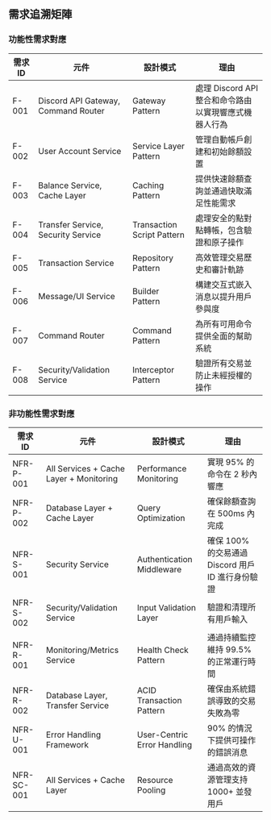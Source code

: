## 需求追溯矩陣


### 功能性需求對應

| 需求 ID | 元件 | 設計模式 | 理由 |
|---------|------|----------|------|
| F-001 | Discord API Gateway, Command Router | Gateway Pattern | 處理 Discord API 整合和命令路由以實現響應式機器人行為 |
| F-002 | User Account Service | Service Layer Pattern | 管理自動帳戶創建和初始餘額設置 |
| F-003 | Balance Service, Cache Layer | Caching Pattern | 提供快速餘額查詢並通過快取滿足性能需求 |
| F-004 | Transfer Service, Security Service | Transaction Script Pattern | 處理安全的點對點轉帳，包含驗證和原子操作 |
| F-005 | Transaction Service | Repository Pattern | 高效管理交易歷史和審計軌跡 |
| F-006 | Message/UI Service | Builder Pattern | 構建交互式嵌入消息以提升用戶參與度 |
| F-007 | Command Router | Command Pattern | 為所有可用命令提供全面的幫助系統 |
| F-008 | Security/Validation Service | Interceptor Pattern | 驗證所有交易並防止未經授權的操作 |

### 非功能性需求對應

| 需求 ID | 元件 | 設計模式 | 理由 |
|---------|------|----------|------|
| NFR-P-001 | All Services + Cache Layer + Monitoring | Performance Monitoring | 實現 95% 的命令在 2 秒內響應 |
| NFR-P-002 | Database Layer + Cache Layer | Query Optimization | 確保餘額查詢在 500ms 內完成 |
| NFR-S-001 | Security Service | Authentication Middleware | 確保 100% 的交易通過 Discord 用戶 ID 進行身份驗證 |
| NFR-S-002 | Security/Validation Service | Input Validation Layer | 驗證和清理所有用戶輸入 |
| NFR-R-001 | Monitoring/Metrics Service | Health Check Pattern | 通過持續監控維持 99.5% 的正常運行時間 |
| NFR-R-002 | Database Layer, Transfer Service | ACID Transaction Pattern | 確保由系統錯誤導致的交易失敗為零 |
| NFR-U-001 | Error Handling Framework | User-Centric Error Handling | 90% 的情況下提供可操作的錯誤消息 |
| NFR-SC-001 | All Services + Cache Layer | Resource Pooling | 通過高效的資源管理支持 1000+ 並發用戶 |

